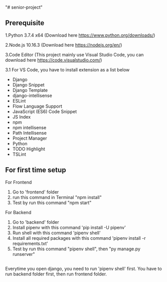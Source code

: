 "# senior-project"

## Prerequisite
1.Python 3.7.4 x64 (Download here https://www.python.org/downloads/)

2.Node.js 10.16.3 (Download here https://nodejs.org/en/)

3.Code Editor (This project mainly use Visual Studio Code, you can download here https://code.visualstudio.com/)

3.1 For VS Code, you have to install extension as a list below
- Django
- Django Snippet
- Django Template
- django-intellisense
- ESLint
- Flow Language Support
- JavaScript (ES6) Code Snippet
- JS Index
- npm
- npm intellisense
- Path Intellisense
- Project Manager
- Python
- TODO Highlight
- TSLint


## For first time setup
For Frontend
1. Go to 'frontend' folder
2. run this command in Terminal "npm install"
3. Test by run this command "npm start"

For Backend
1. Go to 'backend' folder
2. Install pipenv with this command 'pip install -U pipenv'
3. Run shell with this command 'pipenv shell'
4. Install all required packages with this command 'pipenv install -r requirements.txt'
5. Test by run this command "pipenv shell", then "py manage.py runserver"
## 

Everytime you open django, you need to run 'pipenv shell' first.
You have to run backend folder first, then run frontend folder.
